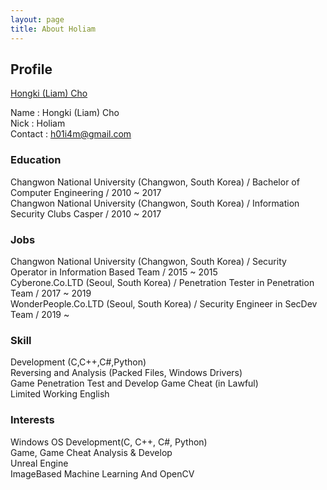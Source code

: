 ```yaml
---
layout: page
title: About Holiam
---
```


## Profile

<a class="LI-profile-badge"  data-version="v1" data-size="large" data-locale="ko_KR" data-type="horizontal" data-theme="dark" data-vanity="hongki-liam-cho-1022b1174"><a class="LI-simple-link" href='https://kr.linkedin.com/in/hongki-liam-cho-1022b1174?trk=profile-badge'>Hongki (Liam) Cho</a></a>

Name : Hongki (Liam) Cho  
Nick : Holiam  
Contact : h01i4m@gmail.com  


### Education

Changwon National University (Changwon, South Korea) / Bachelor of Computer Engineering / 2010 ~ 2017  
Changwon National University (Changwon, South Korea) / Information Security Clubs Casper / 2010 ~ 2017  

### Jobs

Changwon National University (Changwon, South Korea) / Security Operator in Information Based Team / 2015 ~ 2015  
Cyberone.Co.LTD (Seoul, South Korea) / Penetration Tester in Penetration Team / 2017 ~ 2019  
WonderPeople.Co.LTD (Seoul, South Korea) / Security Engineer in SecDev Team / 2019 ~  

### Skill

Development (C,C++,C#,Python)  
Reversing and Analysis (Packed Files, Windows Drivers)  
Game Penetration Test and Develop Game Cheat (in Lawful)  
Limited Working English  

### Interests

Windows OS
Development(C, C++, C#, Python)  
Game, Game Cheat Analysis & Develop  
Unreal Engine  
ImageBased Machine Learning And OpenCV  



